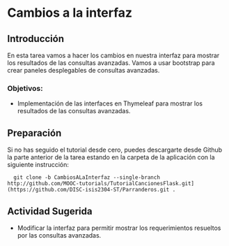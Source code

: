 # Cambios a la interfaz

## Introducción
En esta tarea vamos a hacer los cambios en nuestra interfaz para mostrar los resultados de las consultas avanzadas. Vamos a usar bootstrap para crear paneles desplegables de consultas avanzadas.

### Objetivos:
- Implementación de las interfaces en Thymeleaf para mostrar los resultados de las consultas avanzadas.

## Preparación

Si no has seguido el tutorial desde cero, puedes descargarte desde Github la parte anterior de la tarea estando en la carpeta de la aplicación con la siguiente instrucción:

```
  git clone -b CambiosALaInterfaz --single-branch http://github.com/MOOC-tutorials/TutorialCancionesFlask.git](https://github.com/DISC-isis2304-ST/Parranderos.git .
```


## Actividad Sugerida

- Modificar la interfaz para permitir mostrar los requerimientos resueltos por las consultas avanzadas.
